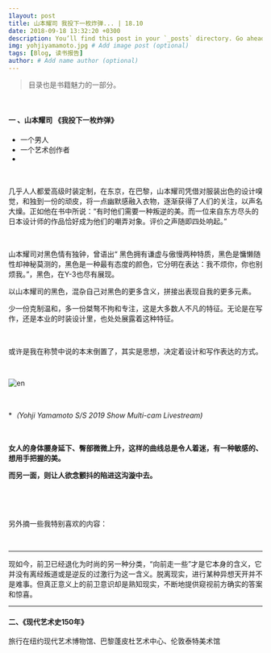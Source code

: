 ```yaml
---
1layout: post
title: 山本耀司 我投下一枚炸弹... | 18.10
date: 2018-09-18 13:32:20 +0300
description: You’ll find this post in your `_posts` directory. Go ahead and edit it and re-build the site to see your changes. # Add post description (optional)
img: yohjiyamamoto.jpg # Add image post (optional)
tags: [Blog, 读书报告]
author: # Add name author (optional)
---
```








> 目录也是书籍魅力的一部分。



<br/>

#### **一 、山本耀司 《我投下一枚炸弹》**

* 一个男人
* 一个艺术创作者
* 



<br/>

几乎人人都爱高级时装定制，在东京，在巴黎，山本耀司凭借对服装出色的设计嗅觉，和独到一份的顽皮，将一点幽默感融入衣物，逐渐获得了人们的关注，以声名大燥。正如他在书中所说：“有时他们需要一种叛逆的美。而一位来自东方尽头的日本设计师的作品恰好成为他们的嘲弄对象。评价之声随即四处响起。”



<br/>

山本耀司对黑色情有独钟，曾语出“ 黑色拥有谦虚与傲慢两种特质，黑色是慵懒随性却神秘莫测的，黑色是一种最有态度的颜色，它分明在表达：我不烦你，你也别烦我。”，黑色，在Y-3也尽有展现。

以山本耀司的黑色，混杂自己对黑色的更多含义，拼接出表现自我的更多元素。

少一份克制温和，多一份桀骜不拘和专注，这是大多数人不凡的特征。无论是在写作，还是本业的时装设计里，也处处展露着这种特征。



<br/>

或许是我在称赞中说的本末倒置了，其实是思想，决定着设计和写作表达的方式。



<br/>



![en](https://wx1.sinaimg.cn/mw690/006UfI1Vgy1fvsm4yepfdj31hc0nfwgz.jpg)

 <br/>

**（Yohji Yamamoto S/S  2019 Show Multi-cam Livestream)*

<br/>

**女人的身体腰身延下、臀部微微上升，这样的曲线总是令人着迷，有一种敏感的、想用手把握的美。**

**而另一面，则让人欲念颤抖的陷进这沟漩中去。**

**<br/>**

<br/>

另外摘一些我特别喜欢的内容：

<br/>

------

现如今，前卫已经退化为时尚的另一种分类，“向前走一些”才是它本身的含义，它并没有离经叛道或是逆反的过激行为这一含义。脱离现实，进行某种异想天开并不是难事。但真正意义上的前卫意识却是熟知现实，不断地提供窥视前方确实的答案和惊喜。

------









#### 二、《现代艺术史150年》



旅行在纽约现代艺术博物馆、巴黎蓬皮杜艺术中心、伦敦泰特美术馆